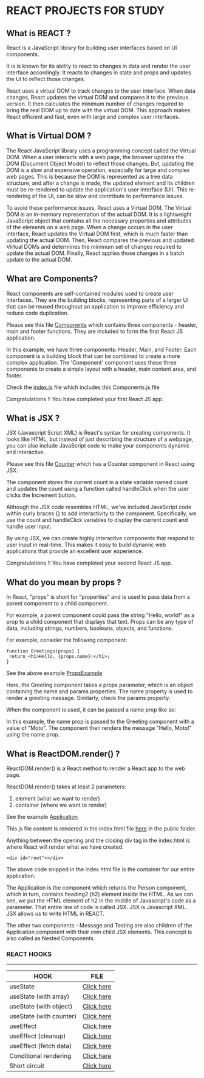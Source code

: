 # REACT PROJECTS FOR STUDY

## What is REACT ?

React is a JavaScript library for building user interfaces based on UI
components.

It is is known for its ability to react to changes in data and render the user interface accordingly.
It reacts to changes in state and props and updates the UI to reflect those changes.

React uses a virtual DOM to track changes to the user interface. When data changes, React updates the virtual DOM and compares it to the
previous version. It then calculates the minimum number of changes required to bring the real DOM up to date with the virtual DOM. This
approach makes React efficient and fast, even with large and complex user interfaces.

## What is Virtual DOM ?

The React JavaScript library uses a programming concept called the Virtual DOM. When a user interacts with a web page, the browser
updates the DOM (Document Object Model) to reflect those changes.
But, updating the DOM is a slow and expensive operation, especially for large and complex web pages. This is because the DOM is
represented as a tree data structure, and after a change is made, the updated element and its children must be re-rendered to update the
application's user interface (UI). This re-rendering of the UI, can be slow and contribute to performance issues.

To avoid these performance issues, React uses a Virtual DOM. The Virtual DOM is an in-memory representation of the actual DOM. It
is a lightweight JavaScript object that contains all the necessary properties and attributes of the elements on a web page. When a change
occurs in the user interface, React updates the Virtual DOM first, which is much faster than updating the actual DOM. Then, React compares the previous and updated Virtual DOMs and determines the minimum set of changes required to update the actual DOM. Finally, React applies
those changes in a batch update to the actual DOM.

## What are Components?

React components are self-contained modules used to create user interfaces. They are the building blocks, representing parts of a larger UI that can be reused throughout an application to improve efficiency and reduce code duplication.

Please see this file [Components](https://github.com/hegde421201/REACT_PROJECTS/blob/main/first-app/src/Components.js) which contains three components - header, main and footer functions. They are included to form the first React JS application.

In this example, we have three components: Header, Main, and Footer.
Each component is a building block that can be combined to create a more complex application. The 'Component' component uses these three
components to create a simple layout with a header, main content area, and footer.

Check the [index.js](https://github.com/hegde421201/REACT_PROJECTS/blob/main/first-app/src/index.js) file which includes this Components.js file

Congratulations !! You have completed your first React JS app.

## What is JSX ?

JSX (Javascript Script XML) is React's syntax for creating components.
It looks like HTML, but instead of just describing the structure of a webpage, you can also include JavaScript code to make your components dynamic and interactive.

Please see this file [Counter](https://github.com/hegde421201/REACT_PROJECTS/blob/main/second-app/src/Counter.js) which has a Counter component in React using JSX.

The component stores the current count in a state variable named count and updates the count using a function called handleClick when the user
clicks the Increment button.

Although the JSX code resembles HTML, we've included JavaScript code within curly braces {} to add interactivity to the component. Specifically, we use the count and handleClick variables to display the current count and handle user input.

By using JSX, we can create highly interactive components that respond to user input in real-time. This makes it easy to build dynamic web
applications that provide an excellent user experience.

Congratulations !! You have completed your second React JS app.

## What do you mean by props ?

In React, "props" is short for "properties" and is used to pass data from a parent component to a child component.

For example, a parent component could pass the string "Hello, world!" as a prop to a child
component that displays that text. Props can be any type of data, including strings, numbers, booleans, objects, and functions.

For example, consider the following component:

```
function Greetings(props) {
 return <h1>Hello, {props.name}!</h1>;
}
```

See the above example [PropsExample](https://github.com/hegde421201/REACT_PROJECTS/blob/main/second-app/src/PropsExample.js)

Here, the Greeting component takes a props parameter, which is an object
containing the name and params properties. The name property is used to render a
greeting message. Similarly, check the params property.

When the component is used, it can be passed a name prop like so:
<PropsExample name="Moto" params="Checking" />

In this example, the name prop is passed to the Greeting component with a value of "Moto". The component then renders the message "Hello, Moto!" using the name prop.

## What is ReactDOM.render() ?

ReactDOM.render() is a React method to render a React app to the web page.

ReactDOM.render() takes at least 2 parameters:

1. element (what we want to render)
2. container (where we want to render)

See the example [Application](https://github.com/hegde421201/REACT_PROJECTS/blob/main/third-app/src/index.js)

This js file content is rendered in the index.html file [here](https://github.com/hegde421201/REACT_PROJECTS/blob/main/third-app/public/index.html) in the public folder.

Anything between the opening and the closing div tag in the index.html is where React will render what we have created.

```
<div id="root"></div>
```

The above code snipped in the index.html file is the container for our entire application.

The Application is the component which returns the Person component, which in turn, contains heading2 (h2) element inside the HTML.
As we can see, we put the HTML element of h2 in the middle of Javascript's code as a parameter. That entire line of code is called JSX.
JSX is Javascript XML. JSX allows us to write HTML in REACT.

The other two components - Message and Testing are also children of the Application component with their own child JSX elements. This concept is also called as Nested Components.

### REACT HOOKS

---

| HOOK                    | FILE                                                                                                  |
| ----------------------- | ----------------------------------------------------------------------------------------------------- |
| useState                | [Click here](https://github.com/hegde421201/REACT_PROJECTS/blob/main/fifth-app/src/usestatebasics.js) |
| useState (with array)   | [Click here](https://github.com/hegde421201/REACT_PROJECTS/blob/main/fifth-app/src/arraystate.js)     |
| useState (with object)  | [Click here](https://github.com/hegde421201/REACT_PROJECTS/blob/main/fifth-app/src/objectstate.js)    |
| useState (with counter) | [Click here](https://github.com/hegde421201/REACT_PROJECTS/blob/main/fifth-app/src/counterstate.js)   |
| useEffect               | [Click here](https://github.com/hegde421201/REACT_PROJECTS/blob/main/sixth-app/src/App.js)            |
| useEffect (cleanup)     | [Click here](https://github.com/hegde421201/REACT_PROJECTS/blob/main/sixth-app/src/cleanup.js)        |
| useEffect (fetch data)  | [Click here](https://github.com/hegde421201/REACT_PROJECTS/blob/main/sixth-app/src/fetchdata.js)      |
| Conditional rendering   | [Click here](https://github.com/hegde421201/REACT_PROJECTS/blob/main/sixth-app/src/crendering.js)     |
| Short circuit           | [Click here](https://github.com/hegde421201/REACT_PROJECTS/blob/main/sixth-app/src/shortcircuit.js)   |
